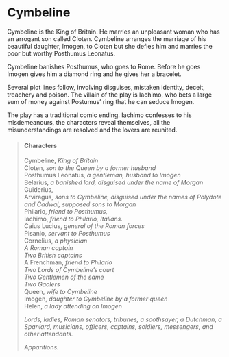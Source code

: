 <!-- ======================================================================
--- Search engine
title:          Cymbeline
keywords:       Cymbeline, comedy
description:    Cymbeline by William Shakespeare.
--- Menu system
order:          40
text:           Cymbeline
hidden:         false
umbel:          false
--- Page properties
id:             
document:       
layout:         layout-2-left
$-left:         play-list
searchable:     true
======================================================================= -->

# Cymbeline

Cymbeline is the King of Britain. He marries an unpleasant woman who has an
arrogant son called Cloten. Cymbeline arranges the marriage of his beautiful
daughter, Imogen, to Cloten but she defies him and marries the poor but worthy
Posthumus Leonatus.

Cymbeline banishes Posthumus, who goes to Rome. Before he goes Imogen gives him
a diamond ring and he gives her a bracelet.

Several plot lines follow, involving disguises, mistaken identity, deceit,
treachery and poison. The villain of the play is Iachimo, who bets a large sum
of money against Postumus’ ring that he can seduce Imogen.

The play has a traditional comic ending. Iachimo confesses to his misdemeanours,
the characters reveal themselves, all the misunderstandings are resolved and the
lovers are reunited.

>   #### Characters
>   
>   Cymbeline, _King of Britain_  
    Cloten, _son to the Queen by a former husband_  
    Posthumus Leonatus, _a gentleman, husband to Imogen_  
    Belarius, _a banished lord, disguised under the name of Morgan_  
    Guiderius,  
    Arviragus, _sons to Cymbeline, disguised under the names
    of Polydote and Cadwal, supposed sons to Morgan_  
    Philario, _friend to Posthumus,_    
    Iachimo, _friend to Philario, Italians._  
    Caius Lucius, _general of the Roman forces_  
    Pisanio, _servant to Posthumus_  
    Cornelius, _a physician_  
    _A Roman captain_  
    _Two British captains_  
    A Frenchman, _friend to Philario_  
    _Two Lords of Cymbeline’s court_  
    _Two Gentlemen of the same_  
    _Two Gaolers_  
    Queen, _wife to Cymbeline_  
    Imogen, _daughter to Cymbeline by a former queen_  
    Helen, _a lady attending on Imogen_
>   
>   _Lords, ladies, Roman senators, tribunes, a soothsayer, a Dutchman, a Spaniard,
    musicians, officers, captains, soldiers, messengers, and other attendants._
>   
>   _Apparitions._
